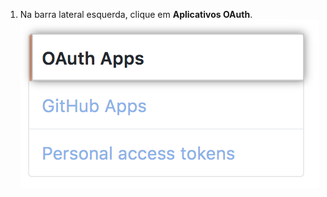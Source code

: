 1. Na barra lateral esquerda, clique em **Aplicativos OAuth**. ![Seção de aplicativos OAuth](/assets/images/settings/oauth_apps_post2dot12.png)
